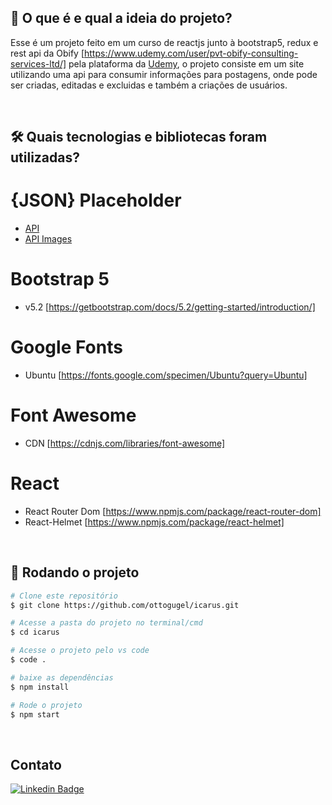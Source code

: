 ## 💭 O que é e qual a ideia do projeto?

Esse é um projeto feito em um curso de reactjs junto à bootstrap5, redux e rest api da Obify [https://www.udemy.com/user/pvt-obify-consulting-services-ltd/] pela plataforma da [Udemy](https://www.udemy.com/course/modern-web-development-with-react-bootstrap-redux-rest-api/), o projeto consiste em um site utilizando uma api para consumir informações para postagens, onde pode ser criadas, editadas e excluidas e também a criações de usuários.

<br>

## 🛠 Quais tecnologias e bibliotecas foram utilizadas?

# {JSON} Placeholder
- [API](https://jsonplaceholder.typicode.com/)
- [API Images](https://source.unsplash.com/random/400*400/?city,night)

# Bootstrap 5
- v5.2 [https://getbootstrap.com/docs/5.2/getting-started/introduction/]

# Google Fonts
- Ubuntu [https://fonts.google.com/specimen/Ubuntu?query=Ubuntu]

# Font Awesome
- CDN [https://cdnjs.com/libraries/font-awesome]

# React
- React Router Dom [https://www.npmjs.com/package/react-router-dom]
- React-Helmet [https://www.npmjs.com/package/react-helmet]


<br>

## 🎲 Rodando o projeto

```bash
# Clone este repositório
$ git clone https://github.com/ottogugel/icarus.git

# Acesse a pasta do projeto no terminal/cmd
$ cd icarus

# Acesse o projeto pelo vs code
$ code .

# baixe as dependências
$ npm install

# Rode o projeto
$ npm start
```
<br>

## Contato

[![Linkedin Badge](https://img.shields.io/badge/-Otto%20Gugel-6633cc?style=flat-square&logo=Linkedin&logoColor=white&link=https://www.linkedin.com/in/ottogugel/)](https://www.linkedin.com/in/ottogugel/)

